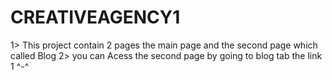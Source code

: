 # CREATIVEAGENCY1
1> This project contain 2 pages the main page and the second page which called Blog 
2> you can Acess the second page by going to blog tab the link 1  ^-^
